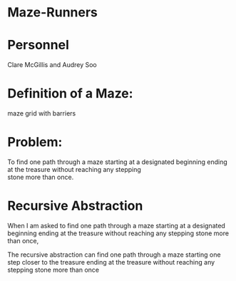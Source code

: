 # Maze-Runners
# Personnel
   Clare McGillis and Audrey Soo

# Definition of a Maze:
   maze grid with barriers
   
# Problem:
   To find one path through a maze starting at a designated beginning ending at the treasure without reaching any stepping       
   stone more than once.
  
# Recursive Abstraction
   When I am asked to 
      find one path through a maze starting at a designated beginning ending at the treasure without reaching any stepping stone more than once,
      
   The recursive abstraction can
      find one path through a maze starting one step closer to the treasure ending at the treasure without reaching any stepping stone more than once
